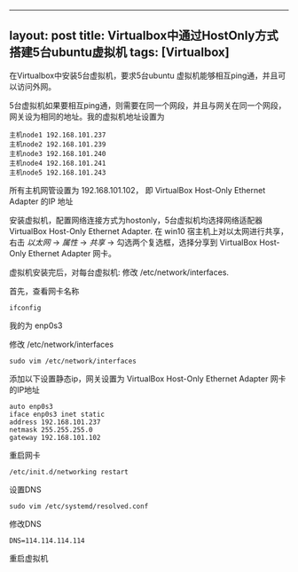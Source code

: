 
---
layout: post
title: Virtualbox中通过HostOnly方式搭建5台ubuntu虚拟机 
tags: [Virtualbox]
---

在Virtualbox中安装5台虚拟机，要求5台ubuntu 虚拟机能够相互ping通，并且可以访问外网。

5台虚拟机如果要相互ping通，则需要在同一个网段，并且与网关在同一个网段，网关设为相同的地址。我的虚拟机地址设置为

    主机node1 192.168.101.237
    主机node2 192.168.101.239
    主机node3 192.168.101.240
    主机node4 192.168.101.241
    主机node5 192.168.101.243

所有主机网管设置为 192.168.101.102， 即 VirtualBox Host-Only Ethernet Adapter 的IP 地址

安装虚拟机，配置网络连接方式为hostonly，5台虚拟机均选择网络适配器 VirtualBox Host-Only Ethernet Adapter. 在 win10 宿主机上对以太网进行共享，右击 *以太网* -> *属性* -> *共享* -> 勾选两个复选框，选择分享到 VirtualBox Host-Only Ethernet Adapter 网卡。

虚拟机安装完后，对每台虚拟机: 修改 /etc/network/interfaces.

首先，查看网卡名称

    ifconfig

我的为 enp0s3

修改 /etc/network/interfaces

    sudo vim /etc/network/interfaces

添加以下设置静态ip，网关设置为 VirtualBox Host-Only Ethernet Adapter 网卡的IP地址

    auto enp0s3
    iface enp0s3 inet static
    address 192.168.101.237
    netmask 255.255.255.0
    gateway 192.168.101.102

重启网卡

    /etc/init.d/networking restart

设置DNS

    sudo vim /etc/systemd/resolved.conf

修改DNS

    DNS=114.114.114.114

重启虚拟机
